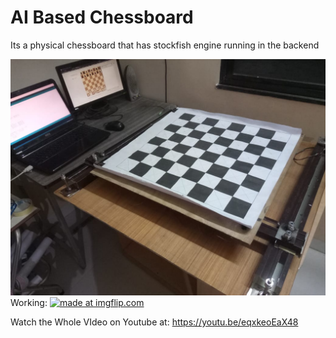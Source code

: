 # AI Based Chessboard

Its a physical chessboard that has stockfish engine running in the backend

![](Cover.jpg)
Working: 
<a href="https://imgflip.com/gif/3oxrq4"><img src="https://i.imgflip.com/3oxrq4.gif" title="made at imgflip.com"/></a>

Watch the Whole VIdeo on Youtube at: https://youtu.be/eqxkeoEaX48
